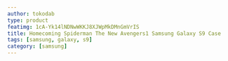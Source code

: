 ```yaml
---
author: tokodab
type: product
featimg: 1cA-Yk14lNDNwWKKJ8XJWpMkDMnGmVrIS
title: Homecoming Spiderman The New Avengers1 Samsung Galaxy S9 Case
tags: [samsung, galaxy, s9]
category: [samsung]
---
```

